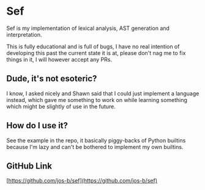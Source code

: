 # Sef

Sef is my implementation of lexical analysis, AST generation and interpretation.

This is fully educational and is full of bugs, I have no real intention of developing this past the current state it is at, please don't nag me to fix things in it, I will however accept any PRs.

## Dude, it's not esoteric?

I know, I asked nicely and Shawn said that I could just implement a language instead, which gave me something to work on while learning something which might be slightly of use in the future.

## How do I use it?

See the example in the repo, it basically piggy-backs of Python builtins because I'm lazy and can't be bothered to implement my own builtins.

## GitHub Link

[https://github.com/jos-b/sef](https://github.com/jos-b/sef)
